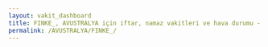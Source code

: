 ```yaml
---
layout: vakit_dashboard
title: FINKE_, AVUSTRALYA için iftar, namaz vakitleri ve hava durumu - ilçe/eyalet seç
permalink: /AVUSTRALYA/FINKE_/
---
```


<script type="text/javascript">
  var GLOBAL_COUNTRY = 'AVUSTRALYA';
  var GLOBAL_CITY = 'FINKE_';
  var GLOBAL_STATE = '';
  var lat = 72;
  var lon = 21;
</script>
